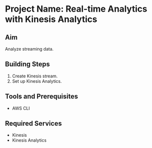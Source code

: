 # Project Name: Real-time Analytics with Kinesis Analytics
## Aim
Analyze streaming data.

## Building Steps
1. Create Kinesis stream.
2. Set up Kinesis Analytics.

## Tools and Prerequisites
- AWS CLI

## Required Services
- Kinesis
- Kinesis Analytics
